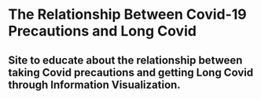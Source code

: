 # The Relationship Between Covid-19 Precautions and Long Covid

## Site to educate about the relationship between taking Covid precautions and getting Long Covid through Information Visualization.